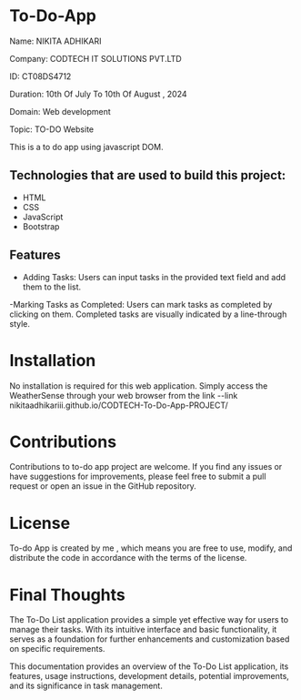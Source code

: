 # To-Do-App

Name: NIKITA ADHIKARI

Company: CODTECH IT SOLUTIONS PVT.LTD

ID: CT08DS4712

Duration: 10th Of July To 10th Of August ,  2024

Domain: Web development

Topic: TO-DO Website 

This is a to do app using javascript DOM.

## Technologies that are used to build this project:
- HTML
- CSS
- JavaScript
- Bootstrap

## Features
- Adding Tasks: Users can input tasks in the provided text field and add them to the list.

-Marking Tasks as Completed: Users can mark tasks as completed by clicking on them. Completed tasks are visually indicated by a line-through style.

# Installation

No installation is required for this web application. Simply access the WeatherSense through your web browser from the link --link nikitaadhikariii.github.io/CODTECH-To-Do-App-PROJECT/

# Contributions

Contributions to to-do app project are welcome. If you find any issues or have suggestions for improvements, please feel free to submit a pull request 
or open an issue in the GitHub repository.

# License

To-do App is created by me , which means you are free to use, modify, and distribute the code in accordance with the terms of the license.

# Final Thoughts

The To-Do List application provides a simple yet effective way for users to manage their tasks. With its intuitive interface and basic functionality, it serves as a foundation for further enhancements and customization based on specific requirements.

This documentation provides an overview of the To-Do List application, its features, usage instructions, development details, potential improvements, and its significance in task management.
